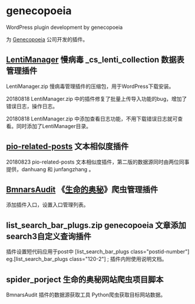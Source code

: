 # genecopoeia
WordPress plugin development by genecopoeia

为 [Genecopoeia](https://www.genecopoeia.com/) 公司开发的插件。

## [LentiManager](https://github.com/huimingdeng/genecopoeia/tree/master/LentiManager) 慢病毒 _cs_lenti_collection 数据表管理插件 ##
LentiManager.zip 慢病毒管理插件的压缩包，用于WordPress下载安装。

20180818 LentiManager.zip 中的插件修复了批量上传导入功能的bug，增加了错误日志，操作日志。

20180818 LentiManager.zip 中添加查看日志功能，不用下载错误日志就可查看。同时添加了LentiManager目录。

## [pio-related-posts](https://github.com/huimingdeng/genecopoeia/tree/master/pio-related-posts) 文本相似度插件 ##

20180823 pio-related-posts 文本相似度插件，第二版的数据源同时由两位同事提供，danhuang 和 junfangzhang 。

## [BmnarsAudit](https://github.com/huimingdeng/genecopoeia/tree/master/BmnarsAudit) 《[生命的奥秘](http://www.lifeomics.com/)》爬虫管理插件 ##
添加插件入口，设置入口管理列表。

## list_search_bar_plugs.zip genecopoeia 文章添加search3自定义查询插件 ##
插件设置短代码应用于post中 [list_search_bar_plugs class="postid-number"] eg.[list_search_bar_plugs class="120-2"] ; 插件内附使用说明文档。
## spider_porject 生命的奥秘网站爬虫项目脚本 ##
BmnarsAudit 插件的数据源获取工具 Python爬虫获取目标网站数据。

